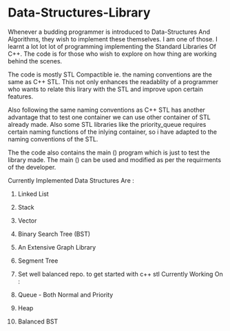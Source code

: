 Data-Structures-Library
=======================

Whenever a budding programmer is introduced to Data-Structures And Algorithms, they wish to implement these themselves.
I am one of those. I learnt a lot lot lot of programming implementing the Standard Libraries Of C++.
The code is for those who wish to explore on how thing are working behind the scenes.

The code is mostly STL Compactible ie. the naming conventions are the same as C++ STL. This not only enhances the readablity of a programmer who wants to relate this lirary with the STL and improve upon certain features.

Also following the same naming conventions as C++ STL has another advantage that to test one container we can use other container of STL already made. Also some STL libraries like the priority_queue requires certain naming functions of the inlying container, so i have adapted to the naming conventions of the STL.

The the code also contains the main () program which is just to test the library made.
The main () can be used and modified as per the requirments of the developer.

Currently Implemented Data Structures Are :

1. Linked List 
2. Stack 
3. Vector
4. Binary Search Tree (BST)
5. An Extensive Graph Library
6. Segment Tree
7. Set
well balanced repo. to get started with c++ stl
Currently Working On :

1. Queue - Both Normal and Priority
2. Heap
3. Balanced BST
